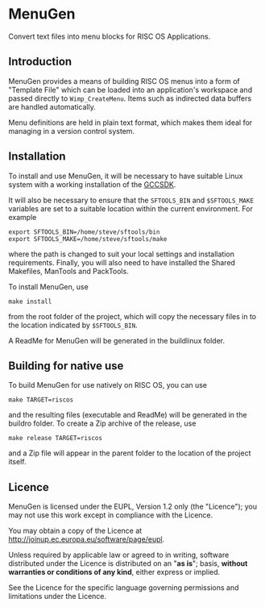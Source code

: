 MenuGen
=======

Convert text files into menu blocks for RISC OS Applications.


Introduction
------------

MenuGen provides a means of building RISC OS menus into a form of "Template File" which can be loaded into an application's workspace and passed directly to `Wimp_CreateMenu`. Items such as indirected data buffers are handled automatically.

Menu definitions are held in plain text format, which makes them ideal for managing in a version control system.


Installation
------------

To install and use MenuGen, it will be necessary to have suitable Linux system with a working installation of the [GCCSDK](http://www.riscos.info/index.php/GCCSDK).

It will also be necessary to ensure that the `SFTOOLS_BIN` and `$SFTOOLS_MAKE` variables are set to a suitable location within the current environment. For example

	export SFTOOLS_BIN=/home/steve/sftools/bin
	export SFTOOLS_MAKE=/home/steve/sftools/make

where the path is changed to suit your local settings and installation requirements. Finally, you will also need to have installed the Shared Makefiles, ManTools and PackTools.

To install MenuGen, use

	make install

from the root folder of the project, which will copy the necessary files in to the location indicated by `$SFTOOLS_BIN`.

A ReadMe for MenuGen will be generated in the buildlinux folder.


Building for native use
-----------------------

To build MenuGen for use natively on RISC OS, you can use

	make TARGET=riscos

and the resulting files (executable and ReadMe) will be generated in the buildro folder. To create a Zip archive of the release, use

	make release TARGET=riscos

and a Zip file will appear in the parent folder to the location of the project itself.


Licence
-------

MenuGen is licensed under the EUPL, Version 1.2 only (the "Licence"); you may not use this work except in compliance with the Licence.

You may obtain a copy of the Licence at <http://joinup.ec.europa.eu/software/page/eupl>.

Unless required by applicable law or agreed to in writing, software distributed under the Licence is distributed on an "**as is**"; basis, **without warranties or conditions of any kind**, either express or implied.

See the Licence for the specific language governing permissions and limitations under the Licence.